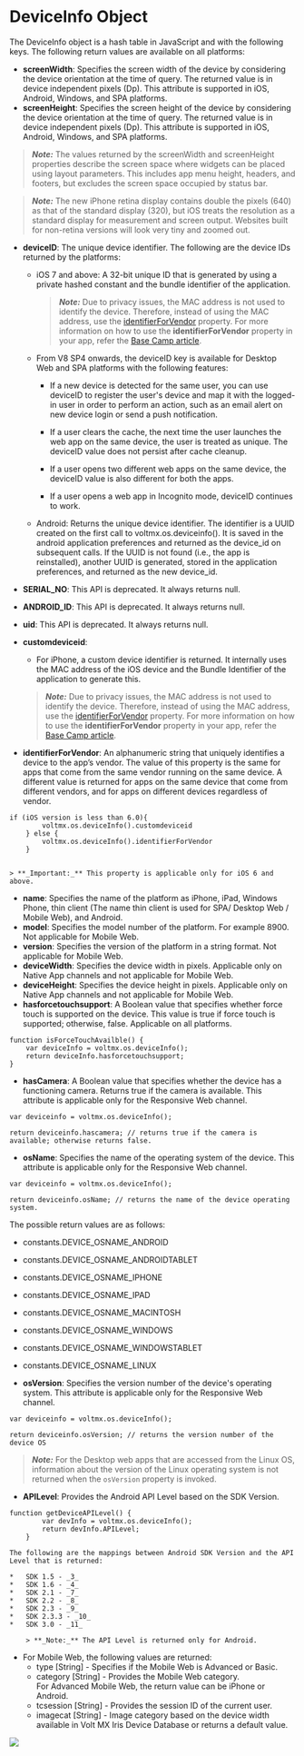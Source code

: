                             

DeviceInfo Object
=================

The DeviceInfo object is a hash table in JavaScript and with the following keys. The following return values are available on all platforms:

*   **screenWidth**: Specifies the screen width of the device by considering the device orientation at the time of query. The returned value is in device independent pixels (Dp). This attribute is supported in iOS, Android, Windows, and SPA platforms.
*   **screenHeight**: Specifies the screen height of the device by considering the device orientation at the time of query. The returned value is in device independent pixels (Dp). This attribute is supported in iOS, Android, Windows, and SPA platforms.

> **_Note:_** The values returned by the screenWidth and screenHeight properties describe the screen space where widgets can be placed using layout parameters. This includes app menu height, headers, and footers, but excludes the screen space occupied by status bar.

> **_Note:_** The new iPhone retina display contains double the pixels (640) as that of the standard display (320), but iOS treats the resolution as a standard display for measurement and screen output. Websites built for non-retina versions will look very tiny and zoomed out.

*   **deviceID**: The unique device identifier. The following are the device IDs returned by the platforms:
    *   iOS 7 and above: A 32-bit unique ID that is generated by using a private hashed constant and the bundle identifier of the application.
        
        > **_Note:_** Due to privacy issues, the MAC address is not used to identify the device. Therefore, instead of using the MAC address, use the [identifierForVendor](https://developer.apple.com/documentation/uikit/uidevice/1620059-identifierforvendor) property. For more information on how to use the **identifierForVendor** property in your app, refer the [Base Camp article](https://support.hcltechsw.com/csm?id=kb_article&sysparm_article=KB0083850).
        
    *   From V8 SP4 onwards, the deviceID key is available for Desktop Web and SPA platforms with the following features:
        *   If a new device is detected for the same user, you can use deviceID to register the user's device and map it with the logged-in user in order to perform an action, such as an email alert on new device login or send a push notification.
        *   If a user clears the cache, the next time the user launches the web app on the same device, the user is treated as unique. The deviceID value does not persist after cache cleanup.
            
        *   If a user opens two different web apps on the same device, the deviceID value is also different for both the apps.
            
        *   If a user opens a web app in Incognito mode, deviceID continues to work.
    *   Android: Returns the unique device identifier. The identifier is a UUID created on the first call to voltmx.os.deviceinfo(). It is saved in the android application preferences and returned as the device_id on subsequent calls. If the UUID is not found (i.e., the app is reinstalled), another UUID is generated, stored in the application preferences, and returned as the new device_id.
*   **SERIAL\_NO**: This API is deprecated. It always returns null. 
*   **ANDROID\_ID**: This API is deprecated. It always returns null.
*   **uid**: This API is deprecated. It always returns null.   
*   **customdeviceid**:
    
    *   For iPhone, a custom device identifier is returned. It internally uses the MAC address of the iOS device and the Bundle Identifier of the application to generate this.
    
    > **_Note:_** Due to privacy issues, the MAC address is not used to identify the device. Therefore, instead of using the MAC address, use the [identifierForVendor](https://developer.apple.com/documentation/uikit/uidevice/1620059-identifierforvendor) property. For more information on how to use the **identifierForVendor** property in your app, refer the [Base Camp article](https://support.hcltechsw.com/csm?id=kb_article&sysparm_article=KB0083850).
    
*   **identifierForVendor**: An alphanumeric string that uniquely identifies a device to the app’s vendor. The value of this property is the same for apps that come from the same vendor running on the same device. A different value is returned for apps on the same device that come from different vendors, and for apps on different devices regardless of vendor.
    
```
if (iOS version is less than 6.0){
    	voltmx.os.deviceInfo().customdeviceid
    } else {
    	voltmx.os.deviceInfo().identifierForVendor
    }
    
```
    
    > **_Important:_** This property is applicable only for iOS 6 and above.
    
*   **name**: Specifies the name of the platform as iPhone, iPad, Windows Phone, thin client (The name thin client is used for SPA/ Desktop Web / Mobile Web), and Android.
*   **model**: Specifies the model number of the platform. For example 8900. Not applicable for Mobile Web.
*   **version**: Specifies the version of the platform in a string format. Not applicable for Mobile Web.
*   **deviceWidth**: Specifies the device width in pixels. Applicable only on Native App channels and not applicable for Mobile Web.
*   **deviceHeight**: Specifies the device height in pixels. Applicable only on Native App channels and not applicable for Mobile Web.
*   **hasforcetouchsupport**: A Boolean value that specifies whether force touch is supported on the device. This value is true if force touch is supported; otherwise, false. Applicable on all platforms.

```
function isForceTouchAvailble() {
    var deviceInfo = voltmx.os.deviceInfo();
    return deviceInfo.hasforcetouchsupport;
}						

```

*   **hasCamera**: A Boolean value that specifies whether the device has a functioning camera. Returns true if the camera is available. This attribute is applicable only for the Responsive Web channel.

```
var deviceinfo = voltmx.os.deviceInfo();

return deviceinfo.hascamera; // returns true if the camera is available; otherwise returns false.			

```

*   **osName**: Specifies the name of the operating system of the device. This attribute is applicable only for the Responsive Web channel.

```
var deviceinfo = voltmx.os.deviceInfo();

return deviceinfo.osName; // returns the name of the device operating system.			

```

The possible return values are as follows:

*   constants.DEVICE\_OSNAME\_ANDROID
    
*   constants.DEVICE\_OSNAME\_ANDROIDTABLET
    
*   constants.DEVICE\_OSNAME\_IPHONE
    
*   constants.DEVICE\_OSNAME\_IPAD
    
*   constants.DEVICE\_OSNAME\_MACINTOSH
    
*   constants.DEVICE\_OSNAME\_WINDOWS
    
*   constants.DEVICE\_OSNAME\_WINDOWSTABLET
    
*   constants.DEVICE\_OSNAME\_LINUX
    

*   **osVersion**: Specifies the version number of the device's operating system. This attribute is applicable only for the Responsive Web channel.

```
var deviceinfo = voltmx.os.deviceInfo();

return deviceinfo.osVersion; // returns the version number of the device OS			

```

> **_Note:_** For the Desktop web apps that are accessed from the Linux OS, information about the version of the Linux operating system is not returned when the `osVersion` property is invoked.

*   **APILevel**: Provides the Android API Level based on the SDK Version.
    
```
function getDeviceAPILevel() {
        var devInfo = voltmx.os.deviceInfo();
        return devInfo.APILevel;
    }
```
    
    The following are the mappings between Android SDK Version and the API Level that is returned:
    
    *   SDK 1.5 - _3_
    *   SDK 1.6 - _4_
    *   SDK 2.1 - _7_
    *   SDK 2.2 - _8_
    *   SDK 2.3 - _9_
    *   SDK 2.3.3 - _10_
    *   SDK 3.0 - _11_
        
        > **_Note:_** The API Level is returned only for Android.
        
    
*   For Mobile Web, the following values are returned:
    *   type \[String\] - Specifies if the Mobile Web is Advanced or Basic.
    *   category \[String\] - Provides the Mobile Web category.  
        For Advanced Mobile Web, the return value can be iPhone or Android.
    *   tcsession \[String\] - Provides the session ID of the current user.
    *   imagecat \[String\] - Image category based on the device width available in Volt MX Iris Device Database or returns a default value.

![](resources/prettify/onload.png)
